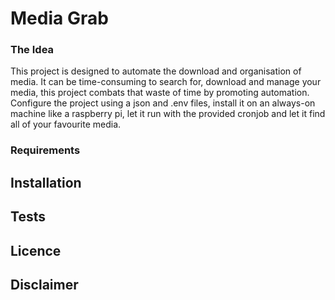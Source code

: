 Media Grab
========

### The Idea ###

This project is designed to automate the download and organisation of media. It can be time-consuming to search for, download and manage your media, this project combats that waste of time by promoting automation. Configure the project using a json and .env files, install it on an always-on machine like a raspberry pi, let it run with the provided cronjob and let it find all of your favourite media.

### Requirements ### 


## Installation


## Tests


## Licence


## Disclaimer